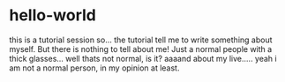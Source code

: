 # hello-world
this is a tutorial session
so... the tutorial tell me to write something about myself. But there is nothing to tell about me! Just a normal people with a thick glasses... well thats not normal, is it? aaaand about my live..... yeah i am not a normal person, in my opinion at least.
